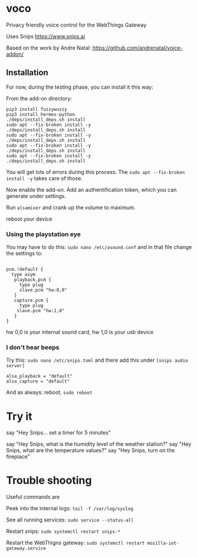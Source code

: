 # voco
Privacy friendly voice control for the WebThings Gateway

Uses Snips
https://www.snips.ai

Based on the work by Andre Natal:
https://github.com/andrenatal/voice-addon/


## Installation

For now, during the testing phase, you can install it this way:

From the add-on directory:
```
pip3 install fuzzywuzzy
pip3 install hermes-python
./deps/install_deps.sh install
sudo apt --fix-broken install -y
./deps/install_deps.sh install
sudo apt --fix-broken install -y
./deps/install_deps.sh install
sudo apt --fix-broken install -y
./deps/install_deps.sh install
sudo apt --fix-broken install -y
./deps/install_deps.sh install
```
You will get lots of errors during this process. The `sudo apt --fix-broken install -y` takes care of those.

Now enable the add-on. Add an authentification token, which you can generate under settings.

Run `alsamixer` and crank up the volume to maximum.

reboot your device


### Using the playstation eye
You may have to do this:
`sudo nano /etc/asound.conf`
and in that file change the settings to:
```

pcm.!default {
  type asym
   playback.pcm {
     type plug
     slave.pcm "hw:0,0"
   }
   capture.pcm {
     type plug
    slave.pcm "hw:1,0"
   }
}

```

hw 0,0 is your internal sound card,
hw 1,0 is your usb device

### I don't hear beeps

Try this:
`sudo nano /etc/snips.toml`
and there add this under `[snips audio server]` 
```
alsa_playback = "default"
alsa_capture = "default"
```
And as always: reboot.
`sudo reboot`


# Try it

say "Hey Snips... set a timer for 5 minutes"

say "Hey Snips, what is the humidity level of the weather station?"
say "Hey Snips, what are the temperature values?"
say "Hey Snips, turn on the fireplace"


# Trouble shooting

Useful commands are

Peek into the internal logs: `tail -f /var/log/syslog`

See all running services: `sudo service --status-all`

Restart snips: `sudo systemctl restart snips-*`

Restart the WebThigns gateway: `sudo systemctl restart mozilla-iot-gateway.service`




